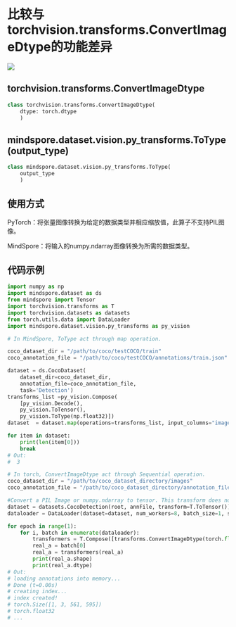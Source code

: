 ﻿# 比较与torchvision.transforms.ConvertImageDtype的功能差异

<a href="https://gitee.com/mindspore/docs/blob/master/docs/mindspore/migration_guide/source_zh_cn/api_mapping/pytorch_diff/ToType.md" target="_blank"><img src="https://gitee.com/mindspore/docs/raw/master/resource/_static/logo_source.png"></a>

## torchvision.transforms.ConvertImageDtype

```python
class torchvision.transforms.ConvertImageDtype(
    dtype: torch.dtype
    )
```

## mindspore.dataset.vision.py_transforms.ToType(output_type)

```python
class mindspore.dataset.vision.py_transforms.ToType(
    output_type
    )
```

## 使用方式

PyTorch：将张量图像转换为给定的数据类型并相应缩放值，此算子不支持PIL图像。

MindSpore：将输入的numpy.ndarray图像转换为所需的数据类型。

## 代码示例

```python
import numpy as np
import mindspore.dataset as ds
from mindspore import Tensor
import torchvision.transforms as T
import torchvision.datasets as datasets
from torch.utils.data import DataLoader
import mindspore.dataset.vision.py_transforms as py_vision

# In MindSpore, ToType act through map operation.

coco_dataset_dir = "/path/to/coco/testCOCO/train"
coco_annotation_file = "/path/to/coco/testCOCO/annotations/train.json"

dataset = ds.CocoDataset(
    dataset_dir=coco_dataset_dir,
    annotation_file=coco_annotation_file,
    task='Detection')
transforms_list =py_vision.Compose(
    [py_vision.Decode(),
    py_vision.ToTensor(),
    py_vision.ToType(np.float32)])
dataset  = dataset.map(operations=transforms_list, input_columns="image")

for item in dataset:
    print(len(item[0]))
    break
# Out:
#  3

# In torch, ConvertImageDtype act through Sequential operation.
coco_dataset_dir = "/path/to/coco_dataset_directory/images"
coco_annotation_file = "/path/to/coco_dataset_directory/annotation_file"

#Convert a PIL Image or numpy.ndarray to tensor. This transform does not support torchscript.
dataset = datasets.CocoDetection(root, annFile, transform=T.ToTensor())
dataloader = DataLoader(dataset=dataset, num_workers=8, batch_size=1, shuffle=True)

for epoch in range(1):
    for i, batch in enumerate(dataloader):
        transformers = T.Compose([transforms.ConvertImageDtype(torch.float)])
        real_a = batch[0]
        real_a = transformers(real_a)
        print(real_a.shape)
        print(real_a.dtype)
# Out:
# loading annotations into memory...
# Done (t=0.00s)
# creating index...
# index created!
# torch.Size([1, 3, 561, 595])
# torch.float32
# ...
```

